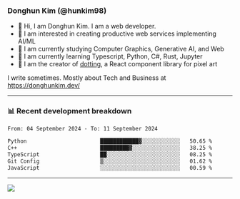 ### Donghun Kim (@hunkim98)

- 👋 Hi, I am Donghun Kim. I am a web developer. 
- 🤔 I am interested in creating productive web services implementing AI/ML
- 🔭 I am currently studying Computer Graphics, Generative AI, and Web 
- 🌱 I am currently learning Typescript, Python, C#, Rust, Jupyter
- 🎨 I am the creator of [dotting](https://github.com/hunkim98/dotting), a React component library for pixel art

I write sometimes. Mostly about Tech and Business at https://donghunkim.dev/

---
### 📊 Recent development breakdown
<!--START_SECTION:waka-->

```txt
From: 04 September 2024 - To: 11 September 2024

Python                       ████████████▓░░░░░░░░░░░░   50.65 %
C++                          █████████▓░░░░░░░░░░░░░░░   38.25 %
TypeScript                   ██░░░░░░░░░░░░░░░░░░░░░░░   08.25 %
Git Config                   ▒░░░░░░░░░░░░░░░░░░░░░░░░   01.62 %
JavaScript                   ░░░░░░░░░░░░░░░░░░░░░░░░░   00.59 %
```

<!--END_SECTION:waka-->
---

<!-- <div align='center'> -->
  <img align="center" src="https://github-readme-stats.vercel.app/api?username=hunkim98&theme=dark&show_icons=true"/>
<!-- </div> -->
<!--
**hunkim98/hunkim98** is a ✨ _special_ ✨ repository because its `README.md` (this file) appears on your GitHub profile.

Here are some ideas to get you started:

- 🔭 I’m currently working on ...
- 🌱 I’m currently learning ...
- 👯 I’m looking to collaborate on ...
- 🤔 I’m looking for help with ...
- 💬 Ask me about ...
- 📫 How to reach me: ...
- 😄 Pronouns: ...
- ⚡ Fun fact: ...
-->

